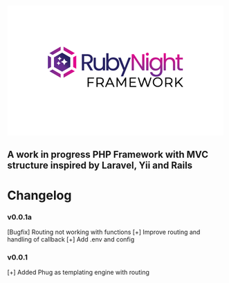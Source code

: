 ![RubyNight](public/img/logo.png)

## A work in progress PHP Framework with MVC structure inspired by Laravel, Yii and Rails

# Changelog

### v0.0.1a
[Bugfix] Routing not working with functions
[+] Improve routing and handling of callback
[+] Add .env and config
### v0.0.1
[+] Added Phug as templating engine with routing